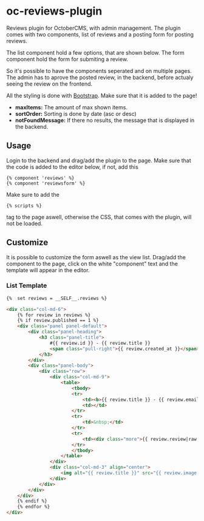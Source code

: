 # oc-reviews-plugin
Reviews plugin for OctoberCMS, with admin management. The plugin comes with two components, list of reviews and a posting form for posting reviews.

The list component hold a few options, that are shown below.
The form component hold the form for submiting a review. 

So it's possible to have the components seperated and on multiple pages.
The admin has to aprove the posted review, in the backend, before actualy seeing the review on the frontend.

All the styling is done with [Bootstrap](http://getbootstrap.com/getting-started/#download-cdn). Make sure that it is added to the page!

- **maxItems:** The amount of max shown items.
- **sortOrder:** Sorting is done by date (asc or desc)
- **notFoundMessage:** If there no results, the message that is displayed in the backend.

## Usage
Login to the backend and drag/add the plugin to the page. Make sure that the code is added to the editor below, if not, add this
```
{% component 'reviews' %}
{% component 'reviewsform' %}
```
Make sure to add the
```
{% scripts %}
```
tag to the page aswell, otherwise the CSS, that comes with the plugin, will not be loaded.

## Customize
It is possible to customize the form aswell as the view list. 
Drag/add the component to the page, click on the white "component" text and the template will appear in the editor. 

### List Template
``` HTML
{%  set reviews = __SELF__.reviews %}

<div class="col-md-6">
	{% for review in reviews %}
	{% if review.published == 1 %}
	<div class="panel panel-default">
		<div class="panel-heading">
			<h3 class="panel-title">
				#{{ review.id }} - {{ review.title }}
				<span class="pull-right">{{ review.created_at }}</span>
			</h3>
		</div>
		<div class="panel-body">
			<div class="row">
				<div class="col-md-9">
					<table>
						<tbody>
						<tr>
							<td><b>{{ review.title }} - {{ review.email }}</b></td>
							<td></td>
						</tr>
						<tr>
							<td>&nbsp;</td>
						</tr>
						<tr>
							<td><div class="more">{{ review.review|raw }}</div></td>
						</tr>
						</tbody>
					</table>
				</div>
				<div class="col-md-3" align="center">
					<img alt="{{ review.title }}" src="{{ review.image.thumb(150, 150, {'mode':'crop'}) }}" class="img-thumbnail img-responsive">
				</div>
			</div>
		</div>
	</div>
	{% endif %}
	{% endfor %}
</div>
```

